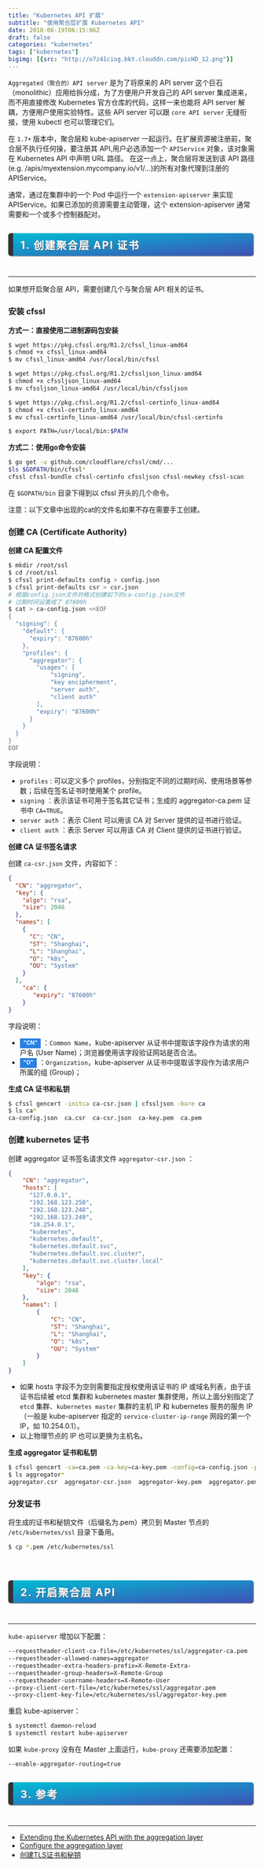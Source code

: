 ```yaml
---
title: "Kubernetes API 扩展"
subtitle: "使用聚合层扩展 Kubernetes API"
date: 2018-06-19T06:15:06Z
draft: false
categories: "kubernetes"
tags: ["kubernetes"]
bigimg: [{src: "http://o7z41ciog.bkt.clouddn.com/picHD_12.png"}]
---
```


<!--more-->

`Aggregated（聚合的）API server` 是为了将原来的 API server 这个巨石（monolithic）应用给拆分成，为了方便用户开发自己的 API server 集成进来，而不用直接修改 Kubernetes 官方仓库的代码，这样一来也能将 API server 解耦，方便用户使用实验特性。这些 API server 可以跟 `core API server` 无缝衔接，使用 kubectl 也可以管理它们。

在 `1.7+` 版本中，聚合层和 kube-apiserver 一起运行。在扩展资源被注册前，聚合层不执行任何操，要注册其 API,用户必选添加一个 `APIService` 对象，该对象需在 Kubernetes API 中声明 URL 路径。 在这一点上，聚合层将发送到该 API 路径(e.g. /apis/myextension.mycompany.io/v1/…)的所有对象代理到注册的 APIService。

通常，通过在集群中的一个 Pod 中运行一个 `extension-apiserver` 来实现 APIService。如果已添加的资源需要主动管理，这个 extension-apiserver 通常需要和一个或多个控制器配对。

## <p id="h2">1. 创建聚合层 API 证书</p>

----

如果想开启聚合层 API，需要创建几个与聚合层 API 相关的证书。

### 安装 cfssl

**方式一：直接使用二进制源码包安装**

```bash
$ wget https://pkg.cfssl.org/R1.2/cfssl_linux-amd64
$ chmod +x cfssl_linux-amd64
$ mv cfssl_linux-amd64 /usr/local/bin/cfssl

$ wget https://pkg.cfssl.org/R1.2/cfssljson_linux-amd64
$ chmod +x cfssljson_linux-amd64
$ mv cfssljson_linux-amd64 /usr/local/bin/cfssljson

$ wget https://pkg.cfssl.org/R1.2/cfssl-certinfo_linux-amd64
$ chmod +x cfssl-certinfo_linux-amd64
$ mv cfssl-certinfo_linux-amd64 /usr/local/bin/cfssl-certinfo

$ export PATH=/usr/local/bin:$PATH
```

**方式二：使用go命令安装**

```bash
$ go get -u github.com/cloudflare/cfssl/cmd/...
$ls $GOPATH/bin/cfssl*
cfssl cfssl-bundle cfssl-certinfo cfssljson cfssl-newkey cfssl-scan
```

在 `$GOPATH/bin` 目录下得到以 cfssl 开头的几个命令。

注意：以下文章中出现的cat的文件名如果不存在需要手工创建。

### 创建 CA (Certificate Authority)

**创建 CA 配置文件**

```bash
$ mkdir /root/ssl
$ cd /root/ssl
$ cfssl print-defaults config > config.json
$ cfssl print-defaults csr > csr.json
# 根据config.json文件的格式创建如下的ca-config.json文件
# 过期时间设置成了 87600h
$ cat > ca-config.json <<EOF
{
  "signing": {
    "default": {
      "expiry": "87600h"
    },
    "profiles": {
      "aggregator": {
        "usages": [
            "signing",
            "key encipherment",
            "server auth",
            "client auth"
        ],
        "expiry": "87600h"
      }
    }
  }
}
EOF
```

字段说明：

+ `profiles` : 可以定义多个 profiles，分别指定不同的过期时间、使用场景等参数；后续在签名证书时使用某个 profile。
+ `signing` ：表示该证书可用于签名其它证书；生成的 aggregator-ca.pem 证书中 `CA=TRUE`。
+ `server auth` ：表示 Client 可以用该 CA 对 Server 提供的证书进行验证。
+ `client auth` ：表示 Server 可以用该 CA 对 Client 提供的证书进行验证。

**创建 CA 证书签名请求**

创建 `ca-csr.json` 文件，内容如下：

```json
{
  "CN": "aggregator",
  "key": {
    "algo": "rsa",
    "size": 2048
  },
  "names": [
    {
      "C": "CN",
      "ST": "Shanghai",
      "L": "Shanghai",
      "O": "k8s",
      "OU": "System"
    }
  ],
    "ca": {
       "expiry": "87600h"
    }
}
```

字段说明：

+ <span id="inline-blue">"CN"</span> ：`Common Name`，kube-apiserver 从证书中提取该字段作为请求的用户名 (User Name)；浏览器使用该字段验证网站是否合法。
+ <span id="inline-blue">"O"</span> ：`Organization`，kube-apiserver 从证书中提取该字段作为请求用户所属的组 (Group)；

**生成 CA 证书和私钥**

```bash
$ cfssl gencert -initca ca-csr.json | cfssljson -bare ca
$ ls ca*
ca-config.json  ca.csr  ca-csr.json  ca-key.pem  ca.pem
```

### 创建 kubernetes 证书

创建 aggregator 证书签名请求文件 `aggregator-csr.json` ：

```json
{
    "CN": "aggregator",
    "hosts": [
      "127.0.0.1",
      "192.168.123.250",
      "192.168.123.248",
      "192.168.123.249",
      "10.254.0.1",
      "kubernetes",
      "kubernetes.default",
      "kubernetes.default.svc",
      "kubernetes.default.svc.cluster",
      "kubernetes.default.svc.cluster.local"
    ],
    "key": {
        "algo": "rsa",
        "size": 2048
    },
    "names": [
        {
            "C": "CN",
            "ST": "Shanghai",
            "L": "Shanghai",
            "O": "k8s",
            "OU": "System"
        }
    ]
}
```

+ 如果 hosts 字段不为空则需要指定授权使用该证书的 IP 或域名列表，由于该证书后续被 etcd 集群和 kubernetes master 集群使用，所以上面分别指定了 `etcd` 集群、`kubernetes master` 集群的主机 IP 和 kubernetes 服务的服务 IP（一般是 kube-apiserver 指定的 `service-cluster-ip-range` 网段的第一个 IP，如 10.254.0.1）。
+ 以上物理节点的 IP 也可以更换为主机名。

**生成 aggregator 证书和私钥**

```bash
$ cfssl gencert -ca=ca.pem -ca-key=ca-key.pem -config=ca-config.json -profile=aggregator aggregator-csr.json | cfssljson -bare aggregator
$ ls aggregator*
aggregator.csr  aggregator-csr.json  aggregator-key.pem  aggregator.pem
```

### 分发证书

将生成的证书和秘钥文件（后缀名为.pem）拷贝到 Master 节点的 `/etc/kubernetes/ssl` 目录下备用。

```bash
$ cp *.pem /etc/kubernetes/ssl
```

<br />

## <p id="h2">2. 开启聚合层 API</p>

----

`kube-apiserver` 增加以下配置：

```bash
--requestheader-client-ca-file=/etc/kubernetes/ssl/aggregator-ca.pem
--requestheader-allowed-names=aggregator
--requestheader-extra-headers-prefix=X-Remote-Extra-
--requestheader-group-headers=X-Remote-Group
--requestheader-username-headers=X-Remote-User
--proxy-client-cert-file=/etc/kubernetes/ssl/aggregator.pem
--proxy-client-key-file=/etc/kubernetes/ssl/aggregator-key.pem
```

重启 kube-apiserver：

```bash
$ systemctl daemon-reload
$ systemctl restart kube-apiserver
```

如果 `kube-proxy` 没有在 Master 上面运行，`kube-proxy` 还需要添加配置：

```bash
--enable-aggregator-routing=true
```

## <p id="h2">3. 参考</p>

----

+ [Extending the Kubernetes API with the aggregation layer](https://kubernetes.io/docs/concepts/extend-kubernetes/api-extension/apiserver-aggregation/)
+ [Configure the aggregation layer](https://kubernetes.io/docs/tasks/access-kubernetes-api/configure-aggregation-layer/)
+ [创建TLS证书和秘钥](https://jimmysong.io/kubernetes-handbook/practice/create-tls-and-secret-key.html)

<br />

<style>
#h2{
    margin-bottom:2em;
    margin-right: 5px;
    padding: 8px 15px;
    letter-spacing: 2px;
    background-image: linear-gradient(to right bottom, rgb(0, 188, 212), rgb(63, 81, 181));
    background-color: rgb(63, 81, 181);
    color: rgb(255, 255, 255);
    border-left: 10px solid rgb(51, 51, 51);
    border-radius:5px;
    text-shadow: rgb(102, 102, 102) 1px 1px 1px;
    box-shadow: rgb(102, 102, 102) 1px 1px 2px;
}
#note {
    font-size: 1.5rem;
    font-style: italic;
    padding: 0 1rem;
    margin: 2.5rem 0;
    position: relative;
    background-color: #fafeff;
    border-top: 1px dotted #9954bb;
    border-bottom: 1px dotted #9954bb;
}
#note-title {
    padding: 0.2rem 0.5rem;
    background: #9954bb;
    color: #FFF;
    position: absolute;
    left: 0;
    top: 0.25rem;
    box-shadow: 0 2px 4px rgba(0,0,0,0.2);
    border-radius: 4px;
    -webkit-transform: rotate(-5deg) translateX(-10px) translateY(-25px);
    -moz-transform: rotate(-5deg) translateX(-10px) translateY(-25px);
    -ms-transform: rotate(-5deg) translateX(-10px) translateY(-25px);
    -o-transform: rotate(-5deg) translateX(-10px) translateY(-25px);
    transform: rotate(-5deg) translateX(-10px) translateY(-25px);
}
#inline-yellow {
display:inline;
padding:.2em .6em .3em;
font-size:80%;
font-weight:bold;
line-height:1;
color:#fff;
text-align:center;
white-space:nowrap;
vertical-align:baseline;
border-radius:0;
background-color: #f0ad4e;
}
#inline-green {
display:inline;
padding:.2em .6em .3em;
font-size:80%;
font-weight:bold;
line-height:1;
color:#fff;
text-align:center;
white-space:nowrap;
vertical-align:baseline;
border-radius:0;
background-color: #5cb85c;
}
#inline-blue {
display:inline;
padding:.2em .6em .3em;
font-size:80%;
font-weight:bold;
line-height:1;
color:#fff;
text-align:center;
white-space:nowrap;
vertical-align:baseline;
border-radius:0;
background-color: #2780e3;
}
#inline-purple {
display:inline;
padding:.2em .6em .3em;
font-size:80%;
font-weight:bold;
line-height:1;
color:#fff;
text-align:center;
white-space:nowrap;
vertical-align:baseline;
border-radius:0;
background-color: #9954bb;
}
#div-border-left-red {
display: block;
padding: 10px;
margin: 10px 0;
border: 1px solid #ccc;
border-left-width: 5px;
border-radius: 3px;
border-left-color: #df3e3e;
}
#div-border-left-yellow {
display: block;
padding: 10px;
margin: 10px 0;
border: 1px solid #ccc;
border-left-width: 5px;
border-radius: 3px;
border-left-color: #f0ad4e;
}
#div-border-left-green {
display: block;
padding: 10px;
margin: 10px 0;
border: 1px solid #ccc;
border-left-width: 5px;
border-radius: 3px;
border-left-color: #5cb85c;
}
#div-border-left-blue {
display: block;
padding: 10px;
margin: 10px 0;
border: 1px solid #ccc;
border-left-width: 5px;
border-radius: 3px;
border-left-color: #2780e3;
}
#div-border-left-purple {
display: block;
padding: 10px;
margin: 10px 0;
border: 1px solid #ccc;
border-left-width: 5px;
border-radius: 3px;
border-left-color: #9954bb;
}
#div-border-right-red {
display: block;
padding: 10px;
margin: 10px 0;
border: 1px solid #ccc;
border-right-width: 5px;
border-radius: 3px;
border-right-color: #df3e3e;
}
#div-border-right-yellow {
display: block;
padding: 10px;
margin: 10px 0;
border: 1px solid #ccc;
border-right-width: 5px;
border-radius: 3px;
border-right-color: #f0ad4e;
}
#div-border-right-green {
display: block;
padding: 10px;
margin: 10px 0;
border: 1px solid #ccc;
border-right-width: 5px;
border-radius: 3px;
border-right-color: #5cb85c;
}
#div-border-right-blue {
display: block;
padding: 10px;
margin: 10px 0;
border: 1px solid #ccc;
border-right-width: 5px;
border-radius: 3px;
border-right-color: #2780e3;
}
#div-border-right-purple {
display: block;
padding: 10px;
margin: 10px 0;
border: 1px solid #ccc;
border-right-width: 5px;
border-radius: 3px;
border-right-color: #9954bb;
}
#div-border-top-red {
display: block;
padding: 10px;
margin: 10px 0;
border: 1px solid #ccc;
border-top-width: 5px;
border-radius: 3px;
border-top-color: #df3e3e;
}
#div-border-top-yellow {
display: block;
padding: 10px;
margin: 10px 0;
border: 1px solid #ccc;
border-top-width: 5px;
border-radius: 3px;
border-top-color: #f0ad4e;
}
#div-border-top-green {
display: block;
padding: 10px;
margin: 10px 0;
border: 1px solid #ccc;
border-top-width: 5px;
border-radius: 3px;
border-top-color: #5cb85c;
}
#div-border-top-blue {
display: block;
padding: 10px;
margin: 10px 0;
border: 1px solid #ccc;
border-top-width: 5px;
border-radius: 3px;
border-top-color: #2780e3;
}
#div-border-top-purple {
display: block;
padding: 10px;
margin: 10px 0;
border: 1px solid #ccc;
border-top-width: 5px;
border-radius: 3px;
border-top-color: #9954bb;
}
</style>
